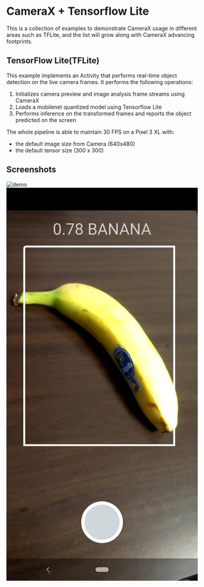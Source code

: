 # CameraX + Tensorflow Lite
This is a collection of examples to demonstrate CameraX usage in different areas such as TFLite,
and the list will grow along with CameraX advancing footprints.

## TensorFlow Lite(TFLite)
This example implements an Activity that performs real-time object detection on
the live camera frames. It performs the following operations:
1. Initializes camera preview and image analysis frame streams using CameraX
2. Loads a mobilenet quantized model using Tensorflow Lite
4. Performs inference on the transformed frames and reports the object predicted on the screen

The whole pipeline is able to maintain 30 FPS on a Pixel 3 XL with:
- the default image size from Camera (640x480)
- the default tensor size (300 x 300)

## Screenshots
![demo](tflite/screenshots/demo.gif "demo animation")
![screenshot 1](tflite/screenshots/screenshot-1.jpg "screenshot 1")
